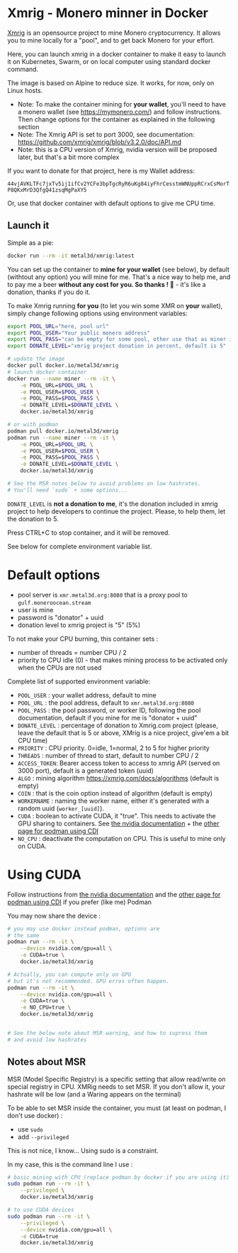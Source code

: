 # Xmrig - Monero minner in Docker

[Xmrig](https://xmrig.com/) is an opensource project to mine Monero cryptocurrency. It allows you to mine locally for a "pool", and to get back Monero for your effort.

Here, you can launch xmrig in a docker container to make it easy to launch it on Kubernetes, Swarm, or on local computer using standard docker command.

The image is based on Alpine to reduce size. It works, for now, only on Linux hosts.

- Note: To make the container mining for **your wallet**, you'll need to have a monero wallet (see https://mymonero.com/) and follow instructions. Then change options for the container as explained in the following section
- Note: The Xmrig API is set to port 3000, see documentation: https://github.com/xmrig/xmrig/blob/v3.2.0/doc/API.md
- Note: this is a CPU version of Xmrig, nvidia version will be proposed later, but that's a bit more complex

If you want to donate for that project, here is my Wallet address:

`44vjAVKLTFc7jxTv5ij1ifCv2YCFe3bpTgcRyR6uKg84iyFhrCesstmWNUppRCrxCsMorTP8QKxMrD3QfgQ41zsqMgPaXY5`

Or, use that docker container with default options to give me CPU time.


## Launch it

Simple as a pie:

```bash
docker run --rm -it metal3d/xmrig:latest
```

You can set up the container to **mine for your wallet** (see below), by default (withtout any option) you will mine for me.
That's a nice way to help me, and to pay me a beer **without any cost for you. So thanks ! 🍻** - it's like a donation, thanks if you do it.

To make Xmrig running **for you** (to let you win some XMR on **your** wallet), simply change following options using environment variables:

```bash
export POOL_URL="here, pool url"
export POOL_USER="Your public monero address"
export POOL_PASS="can be empty for some pool, other use that as miner id"
export DONATE_LEVEL="xmrig project donation in percent, default is 5"

# update the image
docker pull docker.io/metal3d/xmrig
# launch docker container
docker run --name miner --rm -it \
    -e POOL_URL=$POOL_URL \
    -e POOL_USER=$POOL_USER \
    -e POOL_PASS=$POOL_PASS \
    -e DONATE_LEVEL=$DONATE_LEVEL \ 
    docker.io/metal3d/xmrig

# or with podman
podman pull docker.io/metal3d/xmrig
podman run --name miner --rm -it \
    -e POOL_URL=$POOL_URL \
    -e POOL_USER=$POOL_USER \
    -e POOL_PASS=$POOL_PASS \
    -e DONATE_LEVEL=$DONATE_LEVEL \ 
    docker.io/metal3d/xmrig

# See the MSR notes below to avoid problems on low hashrates.
# You'll need `sudo` + some options...
```
`DONATE_LEVEL` is **not a donation to me**, it's the donation included in xmrig project to help developers to continue the project. Please, to help them, let the donation to 5.

Press CTRL+C to stop container, and it will be removed.

See below for complete environment variable list.

# Default options

- pool server is `xmr.metal3d.org:8080` that is a proxy pool to `gulf.moneroocean.stream`
- user is mine
- password is "donator" + uuid
- donation level to xmrig project is "5" (5%)

To not make your CPU burning, this container sets :

- number of threads = number CPU / 2
- priority to CPU idle (0) - that makes mining process to be activated only when the CPUs are not used

Complete list of supported environment variable:

- `POOL_USER` : your wallet address, default to mine
- `POOL_URL` : the pool address, default to `xmr.metal3d.org:8080`
- `POOL_PASS` : the pool password, or worker ID, following the pool documentation, default if you mine for me is "donator + uuid"
- `DONATE_LEVEL` : percentage of donation to Xmrig.com project (please, leave the default that is 5 or above, XMrig is a nice project, give'em a bit CPU time)
- `PRIORITY` : CPU priority. 0=idle, 1=normal, 2 to 5 for higher priority
- `THREADS` : number of thread to start, default to number CPU / 2
- `ACCESS_TOKEN`: Bearer access token to access to xmrig API (served on 3000 port), default is a generated token (uuid)
- `ALGO` : mining algorithm https://xmrig.com/docs/algorithms (default is empty)
- `COIN` : that is the coin option instead of algorithm (default is empty)
- `WORKERNAME` : naming the worker name, either it's generated with a random uuid (`worker_[uuid]`).
- `CUDA` : boolean to activate CUDA, it "true". This needs to activate the GPU sharing to containers. See [the nvidia documentation](https://docs.nvidia.com/datacenter/cloud-native/container-toolkit/latest/install-guide.html) + the [other page for podman using CDI](https://docs.nvidia.com/datacenter/cloud-native/container-toolkit/latest/cdi-support.html)
- `NO_CPU` : deactivate the computation on CPU. This is useful to mine only on CUDA.

# Using CUDA

Follow instructions from [the nvidia documentation](https://docs.nvidia.com/datacenter/cloud-native/container-toolkit/latest/install-guide.html) and the [other page for podman using CDI](https://docs.nvidia.com/datacenter/cloud-native/container-toolkit/latest/cdi-support.html) if you prefer (like me) Podman

You may now share the device :

```bash
# you may use docker instead podman, options are
# the same
podman run --rm -it \
    --device nvidia.com/gpu=all \
    -e CUDA=true \
    docker.io/metal3d/xmrig

# Actually, you can compute only on GPU
# but it's not recommended. GPU erros often happen.
podman run --rm -it \
    --device nvidia.com/gpu=all \
    -e CUDA=true \
    -e NO_CPU=true \
    docker.io/metal3d/xmrig


# See the below note about MSR warning, and how to supress them
# and avoid low hashrates
```


## Notes about MSR

MSR (Model Specific Registry) is a specific setting that allow read/write on special registry in CPU. XMRig needs to set MSR. If you don't allow it, your hashrate will be low (and a Waring appears on the terminal)

To be able to set MSR inside the container, you must (at least on podman, I don't use docker) :

- use `sudo`
- add `--privileged`

This is not nice, I know... Using sudo is a constraint.

In my case, this is the command line I use :

```bash
# basic mining with CPU (replace podman by docker if you are using it)
sudo podman run --rm -it \
    --privileged \
    docker.io/metal3d/xmrig

# to use CUDA devices
sudo podman run --rm -it \
    --privileged \
    --device nvidia.com/gpu=all \
    -e CUDA=true
    docker.io/metal3d/xmrig
```
